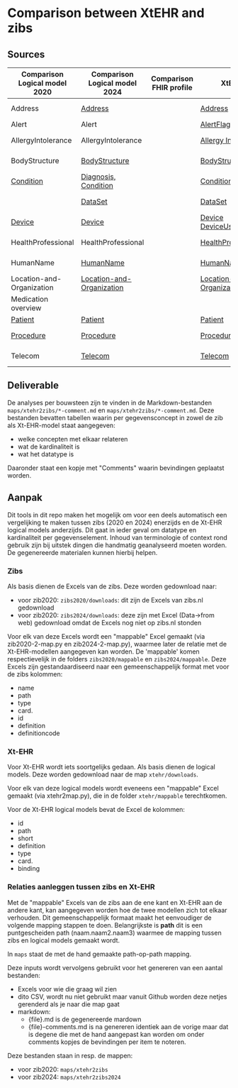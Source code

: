 # Comparison between XtEHR and zibs

## Sources

| Comparison Logical model 2020 | Comparison Logical model 2024 | Comparison FHIR profile | XtEHR | zib2020 | zib2024 |
|---|---|---|---|---|---|
|Address|[Address](./maps/xtehr2zibs2024/Address-comments.md) | | [Address](https://build.fhir.org/ig/Xt-EHR/xt-ehr-common/StructureDefinition-EHDSAddress.html)| | [AddressInformation-v1.2](https://zibs.nl/wiki/AddressInformation-v1.2(2024EN)) |
|Alert|Alert | | [AlertFlag](https://build.fhir.org/ig/Xt-EHR/xt-ehr-common/StructureDefinition-EHDSAlertFlag.html)| | [Alert-v4.1](https://zibs.nl/wiki/Alert-v4.1(2020EN)) |
|AllergyIntolerance|AllergyIntolerance | | [Allergy Intolerance](https://build.fhir.org/ig/Xt-EHR/xt-ehr-common/StructureDefinition-EHDSAllergyIntolerance.html)| | [AllergyIntolerance-v3.3](https://zibs.nl/wiki/AllergyIntolerance-v3.3(2020EN))|
|BodyStructure|[BodyStructure](./maps/xtehr2zibs2024/BodyStructure-comments.md) | | [BodyStructure](https://build.fhir.org/ig/Xt-EHR/xt-ehr-common/StructureDefinition-EHDSBodyStructure.html)| | [AnatomicalLocation-v1.0.4](https://zibs.nl/wiki/AnatomicalLocation-v1.0.4(2024EN))|
|[Condition](./maps/xtehr2zibs/Condition-comments.md)|[Diagnosis, Condition](./maps/xtehr2zibs2024/Diagnosis-comments.md) | | [Condition](https://build.fhir.org/ig/Xt-EHR/xt-ehr-common/StructureDefinition-EHDSCondition.html)| [Problem-v4.4](https://zibs.nl/wiki/Problem-v4.4(2020EN))|
| | [DataSet](./maps/xtehr2zibs2024/DataSet-comments.md) | | [DataSet](https://build.fhir.org/ig/Xt-EHR/xt-ehr-common/StructureDefinition-EHDSDataSet.html)| |[RegistrationData-v1.1.2](https://zibs.nl/wiki/RegistrationData-v1.1.2(2024EN))|
|[Device](./maps/xtehr2zibs/Device_And_DeviceUse-comments.md)| [Device](./maps/xtehr2zibs2024/Device-and-DeviceUse-comments.md) | | [Device](https://build.fhir.org/ig/Xt-EHR/xt-ehr-common/StructureDefinition-EHDSDevice.html)<br/>[DeviceUse](https://build.fhir.org/ig/Xt-EHR/xt-ehr-common/StructureDefinition-EHDSDeviceUse.html)| [MedicalDevice-v3.3.1](https://zibs.nl/wiki/MedicalDevice-v3.3.1(2020EN))|[MedicalDevice-v5.0](https://zibs.nl/wiki/MedicalDevice-v5.0(2024EN))|
|HealthProfessional|HealthProfessional | |[HealthProfessional](https://build.fhir.org/ig/Xt-EHR/xt-ehr-common/StructureDefinition-EHDSHealthProfessional.html)| | [HealthProfessional-v4.0.1](https://zibs.nl/wiki/HealthProfessional-v4.0.1(2024EN))| 
|HumanName|[HumanName](./maps/xtehr2zibs2024/HumanName-comments.md)  | |[HumanName](https://build.fhir.org/ig/Xt-EHR/xt-ehr-common/StructureDefinition-EHDSHumanName.html)| | [NameInformation-v1.2](https://zibs.nl/wiki/NameInformation-v1.2(2024EN))| 
|Location-and-Organization|[Location-and-Organization](./maps/xtehr2zibs2024/Location-and-Organization-comments.md) | |[Location-and-Organization](https://build.fhir.org/ig/Xt-EHR/xt-ehr-common/StructureDefinition-EHDSLocation-and-Organization.html)| | | 
|Medication overview | | |
|[Patient](./maps/xtehr2zibs/Patient-comments.md)| [Patient](./maps/xtehr2zibs2024/Patient-comments.md) | | [Patient](https://build.fhir.org/ig/Xt-EHR/xt-ehr-common/StructureDefinition-EHDSPatient.html)| [Patient-v3.2](https://zibs.nl/wiki/Patient-v3.2(2020EN)) | [Patient-v4.3](https://zibs.nl/wiki/Patient-v4.3(2024EN))
|[Procedure](./maps/xtehr2zibs/Procedure-comments.md)| [Procedure](./maps/xtehr2zibs2024/Procedure-comments.md) | | [Procedure](https://build.fhir.org/ig/Xt-EHR/xt-ehr-common/StructureDefinition-EHDSProcedure.html)| [Procedure-v5.2](https://zibs.nl/wiki/Procedure-v5.2(2020EN)) | [Procedure-v6.0](https://zibs.nl/wiki/Procedure-v6.0(2024EN)) |
|Telecom| [Telecom](./maps/xtehr2zibs2024/Telecom-comments.md) | | [Telecom](https://build.fhir.org/ig/Xt-EHR/xt-ehr-common/StructureDefinition-EHDSTelecom.html)|  | [ContactInformation-v1.3.1)](https://zibs.nl/wiki/ContactInformation-v1.3.1(2024EN)) |

## Deliverable

De analyses per bouwsteen zijn te vinden in de Markdown-bestanden `maps/xtehr2zibs/*-comment.md` en `maps/xtehr2zibs/*-comment.md`. Deze bestanden bevatten tabellen waarin per gegevensconcept in zowel de zib als Xt-EHR-model staat aangegeven:

* welke concepten met elkaar relateren
* wat de kardinaliteit is
* wat het datatype is

Daaronder staat een kopje met "Comments" waarin bevindingen geplaatst worden.

## Aanpak
Dit tools in dit repo maken het mogelijk om voor een deels automatisch een vergelijking te maken tussen zibs (2020 en 2024) enerzijds en de Xt-EHR logical models anderzijds. Dit gaat in ieder geval om datatype en kardinaliteit per gegevenselement. Inhoud van terminologie of context rond gebruik zijn bij uitstek dingen die handmatig geanalyseerd moeten worden. De gegenereerde materialen kunnen hierbij helpen.

### Zibs
Als basis dienen de Excels van de zibs. Deze worden gedownload naar:

* voor zib2020: `zibs2020/downloads`: dit zijn de Excels van zibs.nl gedownload
* voor zib2020: `zibs2024/downloads`: deze zijn met Excel (Data->from web) gedownload omdat de Excels nog niet op zibs.nl stonden

Voor elk van deze Excels wordt een "mappable" Excel gemaakt (via zib2020-2-map.py en zib2024-2-map.py), waarmee later de relatie met de Xt-EHR-modellen aangegeven kan worden. De 'mappable' komen respectievelijk in de folders `zibs2020/mappable` en `zibs2024/mappable`. Deze Excels zijn gestandaardiseerd naar een gemeenschappelijk format met voor de zibs kolommen:

* name
* path
* type
* card.
* id
* definition
* definitioncode

### Xt-EHR
Voor Xt-EHR wordt iets soortgelijks gedaan. Als basis dienen de logical models. Deze worden gedownload naar de map `xtehr/downloads`. 

Voor elk van deze logical models wordt eveneens een "mappable" Excel gemaakt (via xtehr2map.py), die in de folder `xtehr/mappable` terechtkomen.

Voor de Xt-EHR logical models bevat de Excel de kolommen:

* id
* path
* short
* definition
* type
* card.
* binding

### Relaties aanleggen tussen zibs en Xt-EHR

Met de "mappable" Excels van de zibs aan de ene kant en Xt-EHR aan de andere kant, kan aangegeven worden hoe de twee modellen zich tot elkaar verhouden. Dit gemeenschappelijk formaat maakt het eenvoudiger de volgende mapping stappen te doen. Belangrijkste is **path** dit is een puntgescheiden path (naam.naam2.naam3) waarmee de mapping tussen zibs en logical models gemaakt wordt.

In `maps` staat de met de hand gemaakte path-op-path mapping.

Deze inputs wordt vervolgens gebruikt voor het genereren van een aantal bestanden:

* Excels voor wie die graag wil zien
* dito CSV, wordt nu niet gebruikt maar vanuit Github worden deze netjes gerenderd als je naar die map gaat
* markdown:
  * {file}.md is de gegenereerde mardown
  * {file}-comments.md is na genereren identiek aan de vorige maar dat is degene die met de hand aangepast kan worden om onder comments kopjes de bevindingen per item te noteren.

Deze bestanden staan in resp. de mappen:

* voor zib2020: `maps/xtehr2zibs`
* voor zib2024: `maps/xtehr2zibs2024`